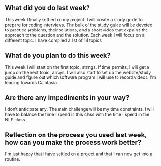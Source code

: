 ## What did you do last week?

This week I finally settled on my project.  I will create a study guide to prepare for coding interviews.  The bulk of the study guide will be devoted to practice problems, their solutions, and a short video that explains the approach to the question and the solution.  Each week I will focus on a different topic.  I have compiled a list of 14 topics.


## What do you plan to do this week?

This week I will start on the first topic, strings.  If time permits, I will get a jump on the next topic, arrays.  I will also start to set up the website/study guide and figure out which software program I will use to record videos.  I'm leaning towards Camtasia.


## Are there any impediments in your way?

I don't anticipate any.  The main challenge will be my time constraints.  I will have to balance the time I spend in this class with the time I spend in the NLP class.


## Reflection on the process you used last week, how can you make the process work better?

I'm just happy that I have settled on a project and that I can now get into a routine.
